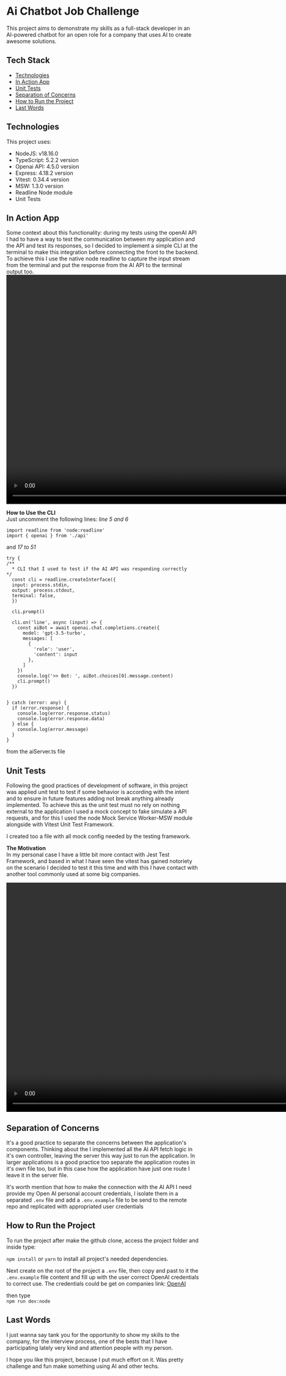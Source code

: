 # Ai Chatbot Job Challenge

This project aims to demonstrate my skills as a full-stack developer in an AI-powered chatbot for an open role for a company that uses AI to create awesome solutions.

## Tech Stack
* [Technologies](#technologies)
* [In Action App](#in-action-app)
* [Unit Tests](#unit-tests)
* [Separation of Concerns](#separation-concerns)
* [How to Run the Project](#run-project)
* [Last Words](#last-words)

## Technologies
This project uses:
* NodeJS: v18.16.0
* TypeScript: 5.2.2 version
* Openai API: 4.5.0 version
* Express: 4.18.2 version
* Vitest: 0.34.4 version
* MSW: 1.3.0 version
* Readline Node module
* Unit Tests

## In Action App

Some context about this functionality: during my tests using the openAI API I had to have a way to test the communication between my application and the API and test its responses, so I decided to implement a simple CLI at the terminal to make this integration before connecting the front to the backend. To achieve this I use the native node readline to capture the input stream from the terminal and put the response from the AI API to the terminal output too.
<video src="./readme_assets/chatbot-cli.mp4" autostart loop title="cli-example" height="600" width="900" controls> </video>

**How to Use the CLI** <br>
Just uncomment the following lines:
*line 5 and 6* <br>
```
import readline from 'node:readline'
import { openai } from './api'
```

and *17 to 51* 

```
try {
/**
  * CLI that I used to test if the AI API was responding correctly
*/
  const cli = readline.createInterface({
  input: process.stdin,
  output: process.stdout,
  terminal: false,
  })

  cli.prompt()

  cli.on('line', async (input) => {
    const aiBot = await openai.chat.completions.create({
      model: 'gpt-3.5-turbo',
      messages: [
        {
          'role': 'user',
          'content': input
        },
      ]
    })
    console.log('>> Bot: ', aiBot.choices[0].message.content)
    cli.prompt()
  })


} catch (error: any) {
  if (error.response) {
    console.log(error.response.status)
    console.log(error.response.data)
  } else {
    console.log(error.message)
  }
}
```


from the aiServer.ts file

## Unit Tests
Following the good practices of development of software, in this project was applied unit test to test if some behavior is according with the intent and to ensure in future features adding not break anything already implemented. To achieve this as the unit test must no rely on nothing external to the application I used a mock concept to fake simulate a API requests, and for this I used the node Mock Service Worker-MSW module alongside with Vitest Unit Test Framework.<br>

I created too a file with all mock config needed by the testing framework.

**The Motivation** <br>
In my personal case I have a little bit more contact with Jest Test Framework, and based in what I have seen the vitest has gained notoriety on the scenario I decided to test it this time and with this I have contact with another tool commonly used at some big companies.

<video src="./readme_assets/unit-testing.mp4" autostart loop title="testing" height="600" width="900" controls></video>

## Separation of Concerns<br>

It's a good practice to separate the concerns between the application's components. Thinking about the I implemented all the AI API fetch logic in it's own controller, leaving the server this way just to run the application. In larger applications is a good practice too separate the application routes in it's own file too, but in this case how the application have just one route I leave it in the server file.<br>

It's worth mention that how to make the connection with the AI API I need provide my Open AI personal account credentials, I isolate them in a separated ```.env``` file and add a ```.env.example``` file to be send to the remote repo and replicated with appropriated user credentials

## How to Run the Project
To run the project after make the github clone, access the project folder and inside type:

```npm install``` or ```yarn``` to install all project's needed dependencies.

Next create on the root of the project a ```.env``` file, then copy and past to it the ```.env.example``` file content and fill up with the user correct OpenAI credentials to correct use. The credentials could be get on companies link: [OpenAI](https://platform.openai.com/)

then type<br>
```npm run dev:node```

## Last Words

I just wanna say tank you for the opportunity to show my skills to the company, for the interview process, one of the bests that I have participating lately very kind and attention people with my person. <br>

I hope you like this project, because I put much effort on it. Was pretty challenge and fun make something using AI and other techs.
